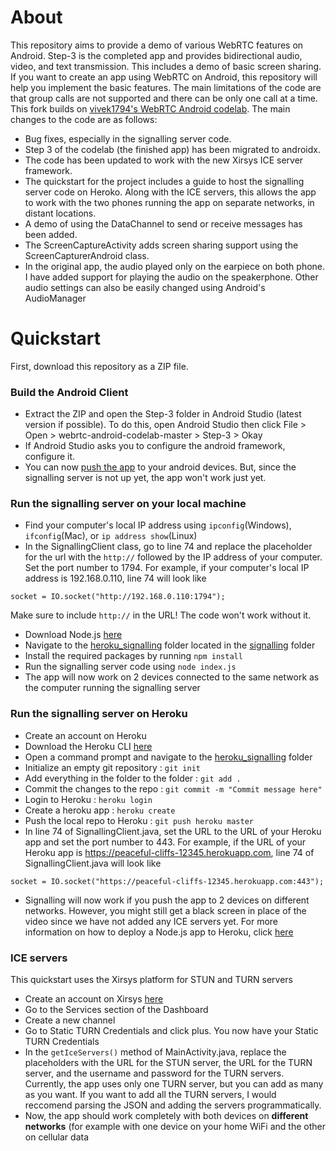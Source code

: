 # About
This repository aims to provide a demo of various WebRTC features on Android. Step-3 is the completed app and provides bidirectional audio, video, and text transmission. This includes a demo of basic screen sharing.  If you want to create an app using WebRTC on Android, this repository will help you implement the basic features. The main limitations of the code are that group calls are not supported and there can be only one call at a time.  
This fork builds on [vivek1794's WebRTC Android codelab](https://github.com/vivek1794/webrtc-android-codelab). The main changes to the code are as follows:
- Bug fixes, especially in the signalling server code. 
- Step 3 of the codelab (the finished app) has been migrated to androidx. 
- The code has been updated to work with the new Xirsys ICE server framework. 
- The quickstart for the project includes a guide to host the signalling server code on Heroko. Along with the ICE servers, this allows the app to work with the two phones running the app on separate networks, in distant locations. 
- A demo of using the DataChannel to send or receive messages has been added. 
- The ScreenCaptureActivity adds screen sharing support using the ScreenCapturerAndroid class.
- In the original app, the audio played only on the earpiece on both phone. I have added support for playing the audio on the speakerphone. Other audio settings can also be easily changed using Android's AudioManager 


# Quickstart
First, download this repository as a ZIP file.
### Build the Android Client

* Extract the ZIP and open the Step-3 folder in Android Studio (latest version if possible). To do this, open Android Studio then click File > Open > webrtc-android-codelab-master > Step-3 > Okay
* If Android Studio asks you to configure the android framework, configure it.
* You can now [push the app](https://developer.android.com/training/basics/firstapp/running-app) to your android devices. But, since the signalling server is not up yet, the app won't work just yet.
### Run the signalling server on your local machine
- Find your computer's local IP address using `ipconfig`(Windows), `ifconfig`(Mac), or `ip address show`(Linux)
- In the SignallingClient class, go to line 74 and replace the placeholder for the url with the `http://` followed by the IP address of your computer. Set the port number to 1794. For example, if your computer's local IP address is 192.168.0.110, line 74 will look like
```
socket = IO.socket("http://192.168.0.110:1794");
```
Make sure to include `http://` in the URL! The code won't work without it. 
- Download Node.js [here](https://nodejs.org/en/download)
- Navigate to the [heroku_signalling](./signalling/heroku_signalling) folder located in the [signalling](./signalling) folder
- Install the required packages by running `npm install`
- Run the signalling server code using `node index.js`
- The app will now work on 2 devices connected to the same network as the computer running the signalling server
### Run the signalling server on Heroku
- Create an account on Heroku
- Download the Heroku CLI [here](https://devcenter.heroku.com/articles/heroku-cli#download-and-install)
- Open a command prompt and navigate to the [heroku_signalling](./signalling/heroku_signalling) folder
- Initialize an empty git repository : `git init`
- Add everything in the folder to the folder : `git add .`
- Commit the changes to the repo : `git commit -m "Commit message here"`
- Login to Heroku : `heroku login`
- Create a heroku app : `heroku create`
- Push the local repo to Heroku : `git push heroku master`
- In line 74 of SignallingClient.java, set the URL to the URL of your Heroku app and set the port number to 443. For example, if the URL of your Heroku app is https://peaceful-cliffs-12345.herokuapp.com, line 74 of SignallingClient.java will look like 
```
socket = IO.socket("https://peaceful-cliffs-12345.herokuapp.com:443");
```
- Signalling will now work if you push the app to 2 devices on different networks. However, you might still get a black screen in place of the video since we have not added any ICE servers yet.
For more information on how to deploy a Node.js app to Heroku, click [here](https://devcenter.heroku.com/articles/deploying-nodejs)
### ICE servers
This quickstart uses the Xirsys platform for STUN and TURN servers

- Create an account on Xirsys [here](https://global.xirsys.net/dashboard/signup)
- Go to the Services section of the Dashboard
- Create a new channel
- Go to Static TURN Credentials and click plus. You now have your Static TURN Credentials
- In the `getIceServers()` method of MainActivity.java, replace the placeholders with the URL for the STUN server, the URL for the TURN server, and the username and password for the TURN servers. Currently, the app uses only one TURN server, but you can add as many as you want. If you want to add all the TURN servers, I would reccomend parsing the JSON and adding the servers programmatically.
- Now, the app should work completely with both devices on **different networks** (for example with one device on your home WiFi and the other on cellular data
